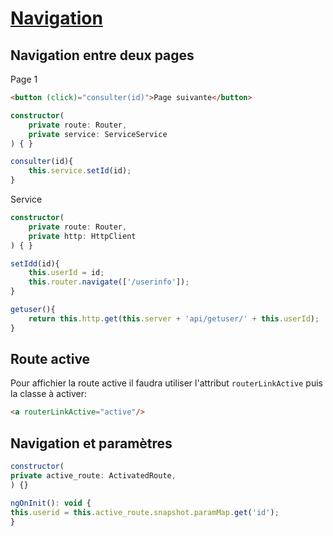 # [Navigation](readme.md)

## Navigation entre deux pages

Page 1

```html
<button (click)="consulter(id)">Page suivante</button>
```

```ts
constructor(
    private route: Router, 
    private service: ServiceService
) { }

consulter(id){
    this.service.setId(id);
}
```

Service

```ts
constructor(
    private route: Router, 
    private http: HttpClient
) { }

setIdd(id){
    this.userId = id;
    this.router.navigate(['/userinfo']);
}

getuser(){
    return this.http.get(this.server + 'api/getuser/' + this.userId);
}
```

## Route active

Pour affichier la route active il faudra utiliser l'attribut  ``routerLinkActive`` puis la classe à activer:

```html
<a routerLinkActive="active"/>
```

## Navigation et paramètres

```javascript
constructor(
private active_route: ActivatedRoute,
) {}

ngOnInit(): void {
this.userid = this.active_route.snapshot.paramMap.get('id');
}

```
